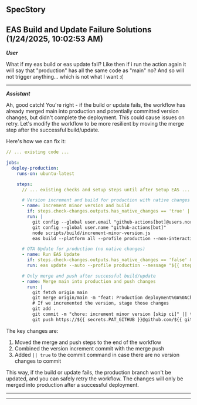 ## SpecStory

## EAS Build and Update Failure Solutions (1/24/2025, 10:02:53 AM)

_**User**_

What if my eas build or eas update fail? Like then if i run the action again it will say that "production" has all the same code as "main" no? And so will not trigger anything... which is not what I want :( 

---

_**Assistant**_

Ah, good catch! You're right - if the build or update fails, the workflow has already merged main into production and potentially committed version changes, but didn't complete the deployment. This could cause issues on retry. Let's modify the workflow to be more resilient by moving the merge step after the successful build/update.

Here's how we can fix it:

```yaml:.github/workflows/deploy-prod.yml
// ... existing code ...

jobs:
  deploy-production:
    runs-on: ubuntu-latest

    steps:
      // ... existing checks and setup steps until after Setup EAS ...

      # Version increment and build for production with native changes
      - name: Increment minor version and build
        if: steps.check-changes.outputs.has_native_changes == 'true' || steps.version-compare.outputs.versions_match == 'false'
        run: |
          git config --global user.email "github-actions[bot]@users.noreply.github.com"
          git config --global user.name "github-actions[bot]"
          node scripts/build/increment-minor-version.js
          eas build --platform all --profile production --non-interactive

      # OTA Update for production (no native changes)
      - name: Run EAS Update
        if: steps.check-changes.outputs.has_native_changes == 'false' && steps.version-compare.outputs.versions_match == 'true'
        run: eas update --auto --profile production --message "${{ steps.commit_msg.outputs.message }}" --non-interactive

      # Only merge and push after successful build/update
      - name: Merge main into production and push changes
        run: |
          git fetch origin main
          git merge origin/main -m "feat: Production deployment%0A%0AChanges included:%0A${{ steps.commit_msg.outputs.message }}"
          # If we incremented the version, stage those changes
          git add .
          git commit -m "chore: increment minor version [skip ci]" || true
          git push https://${{ secrets.PAT_GITHUB }}@github.com/${{ github.repository }}.git HEAD:production
```

The key changes are:
1. Moved the merge and push steps to the end of the workflow
2. Combined the version increment commit with the merge push
3. Added `|| true` to the commit command in case there are no version changes to commit

This way, if the build or update fails, the production branch won't be updated, and you can safely retry the workflow. The changes will only be merged into production after a successful deployment.

---



---

